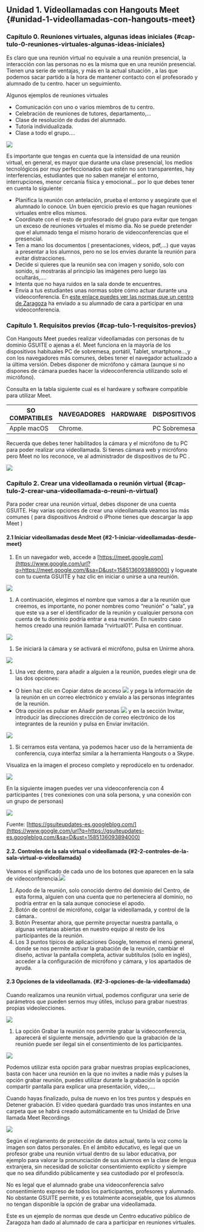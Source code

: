 ## Unidad 1\. Videollamadas con Hangouts Meet {#unidad-1-videollamadas-con-hangouts-meet}

### Capítulo 0\. Reuniones virtuales, algunas ideas iniciales {#cap-tulo-0-reuniones-virtuales-algunas-ideas-iniciales}

Es claro que una reunión virtual no equivale a una reunión presencial, la interacción con las personas no es la misma que en una reunión presencial. Tienen una serie de ventajas, y más en la actual situación ,  a las que podemos sacar partido a la hora de mantener contacto con el profesorado y alumnado de tu centro. hacer un seguimiento.

Algunos ejemplos de reuniones virtuales

*   Comunicación con uno o varios miembros de tu centro.
*   Celebración de reuniones de tutores, departamento,...
*   Clase de resolución de dudas del alumnado.
*   Tutoría individualizada.
*   Clase a todo el grupo….

![](images/image37.png)

Es importante que tengas en cuenta que la intensidad de una reunión virtual, en general, es mayor que durante una clase presencial, los medios tecnológicos por muy perfeccionados que estén no son transparentes, hay interferencias, estudiantes que no saben manejar el entorno, interrupciones, menor cercanía física y emocional… por lo que debes tener en cuenta lo siguiente:

*   Planifica la reunión con antelación, prueba el entorno y asegúrate que el alumnado lo conoce. Un buen ejercicio previo es que hagan reuniones virtuales entre ellos mismos.
*   Coordinate con el resto de profesorado del grupo para evitar que tengan un exceso de reuniones virtuales el mismo día. No se puede pretender que el alumnado tenga el mismo horario de videoconferencias que el presencial.
*   Ten a mano los documentos ( presentaciones, vídeos, pdf,...) que vayas a presentar a los alumnos, pero no se los envíes durante la reunión para evitar distracciones.
*   Decide si quieres que la reunión sea con imagen y sonido, solo con sonido, si mostrarás al principio las imágenes pero luego las ocultarás,….
*   Intenta que no haya ruidos en la sala donde te encuentres.
*   Envia a tus estudiantes unas normas sobre cómo actuar durante una videoconferencia. En [este enlace puedes ver las normas que un centro de Zaragoza](https://www.google.com/url?q=https://drive.google.com/file/d/18tz6Tgek2t_EkjuBx1PYzXn6iEue9qs2/view?usp%3Dsharing&sa=D&ust=1585136093881000) ha enviado a su alumnado de cara a participar en una videoconferencia.

### Capítulo 1\. Requisitos previos {#cap-tulo-1-requisitos-previos}

Con Hangouts Meet puedes realizar videollamadas con personas de tu dominio GSUITE o ajenas a él. Meet funciona en la mayoría de los dispositivos habituales PC de sobremesa, portátil, Tablet, smartphone…,y con los navegadores más comunes, debes tener el navegador actualizado a la última versión. Debes disponer de micrófono y cámara (aunque si no dispones de cámara puedes hacer la videoconferencia utilizando solo el micrófono).

Consulta en la tabla siguiente cual es el hardware y software compatible para utilizar Meet.

| SO COMPATIBLES | NAVEGADORES | HARDWARE | DISPOSITIVOS |
| --- | --- | --- | --- |
| Apple macOS | Chrome.  |   | PC Sobremesa |

Recuerda que debes tener habilitados la cámara y el micrófono de tu PC para poder realizar una videollamada. Si tienes cámara web y micrófono pero Meet no los reconoce, ve al administrador de dispositivos de tu PC .

![](images/image47.png)

### Capítulo 2\. Crear una videollamada o reunión virtual {#cap-tulo-2-crear-una-videollamada-o-reuni-n-virtual}

Para poder crear una reunión virtual, debes disponer de una cuenta GSUITE. Hay varias opciones de crear una videollamada veamos las más comunes ( para dispositivos Android o iPhone tienes que descargar la app Meet )

#### 2.1 Iniciar videollamadas desde Meet {#2-1-iniciar-videollamadas-desde-meet}

1.  En un navegador web, accede a [https://meet.google.com](https://www.google.com/url?q=https://meet.google.com/&sa=D&ust=1585136093889000)  y logueate con tu cuenta GSUITE y haz clic en iniciar o unirse a una reunión.

 ![](images/image36.png)

1.  A continuación, elegimos el nombre que vamos a dar a la reunión que creemos, es importante, no poner nombres como “reunión” o “sala”, ya que este va a ser el identificador de la reunión y cualquier persona con cuenta de tu dominio podría entrar a esa reunión. En nuestro caso hemos creado una reunión llamada “rvirtual01”. Pulsa en continuar.

 ![](images/image34.png)

1.  Se iniciará la cámara y se activará el micrófono, pulsa en  Unirme ahora.

![](images/image41.png)

1.  Una vez dentro, para añadir a alguien a la reunión, puedes elegir una de las dos opciones:

*   O bien haz clic en Copiar datos de acceso  ![](images/image19.png) y pega la información de la reunión en un correo electrónico y envíalo a las personas integrantes de la reunión.
*   Otra opción es pulsar en Añadir personas  ![](images/image7.png) y en la sección Invitar, introducir las direcciones  dirección de correo electrónico de los integrantes de la reunión y pulsa en Enviar invitación.

![](images/image16.png) 

1.  Si cerramos esta ventana, ya podemos hacer uso de la herramienta de conferencia, cuya interfaz similar a la herramienta Hangouts o a Skype.

Visualiza en la imagen el proceso completo y reprodúcelo en tu ordenador.

![](images/image42.gif)

En la siguiente imagen puedes ver una videoconferencia con 4 participantes ( tres conexiones con una sola persona, y una conexión con un grupo de personas)

![](images/image44.png)

Fuente: [https://gsuiteupdates-es.googleblog.com/](https://www.google.com/url?q=https://gsuiteupdates-es.googleblog.com/&sa=D&ust=1585136093894000)

#### 2.2\. Controles de la sala virtual o videollamada {#2-2-controles-de-la-sala-virtual-o-videollamada}

Veamos el significado de cada uno de los botones que aparecen en la sala de videoconferencia.![](images/image2.png) 

1.  Apodo de la reunión, solo conocido dentro del dominio del Centro, de esta forma, alguien con una cuenta que no perteneciera al dominio, no podría entrar en la sala aunque conociese el apodo.
2.  Botón de control de micrófono, colgar la videollamada, y control de la cámara..
3.  Botón Presentar ahora, que permite proyectar nuestra pantalla, o algunas ventanas abiertas en nuestro equipo al resto de los participantes de la reunión.
4.  Los 3 puntos típicos de aplicaciones Google, tenemos el menú general, donde se nos permite activar la grabación de la reunión, cambiar el diseño, activar la pantalla completa, activar subtítulos (sólo en inglés), acceder a la configuración de micrófono y cámara, y los apartados de ayuda.

#### 2.3 Opciones de la videollamada. {#2-3-opciones-de-la-videollamada}

Cuando realizamos una reunión virtual, podemos configurar una serie de parámetros que pueden sernos muy útiles, incluso para grabar nuestras propias videolecciones.

  ![](images/image35.gif)

1.  La opción Grabar la reunión nos permite grabar la videoconferencia, aparecerá el siguiente mensaje, advirtiendo que la grabación de la reunión puede ser ilegal sin el consentimiento de los participantes.

![](images/image1.png)

Podemos utilizar esta opción para grabar nuestras propias explicaciones, basta con hacer una reunión en la que no invites a nadie más y pulses la opción grabar reunión, puedes utilizar durante la grabación la opción compartir pantalla para explicar una presentación, vídeo,....

Cuando hayas finalizado, pulsa de nuevo en los tres puntos y después en Detener grabación. El video quedará guardado tras unos instantes en una carpeta que se habrá creado automáticamente en tu Unidad de Drive llamada Meet Recordings

![](images/image40.png)

Según el reglamento de protección de datos actual, tanto la voz como la imagen son datos personales. En el ámbito educativo, es legal que un profesor grabe una reunión virtual dentro de su labor educativa, por ejemplo para valorar la pronunciación de sus alumnos en la clase de lengua extranjera, sin necesidad de solicitar consentimiento explícito y siempre que no sea difundido públicamente y sea custodiado por el profesor/a.

No es legal que el alumnado grabe una videoconferencia salvo consentimiento expreso de todos los participantes, profesores y alumnado. No obstante GSUITE permite, y es totalmente aconsejable, que los alumnos no tengan disponible la opción de grabar una videollamada.

Este es un ejemplo de normas que desde un Centro educativo público de Zaragoza han dado al alumnado de cara a participar en reuniones virtuales.